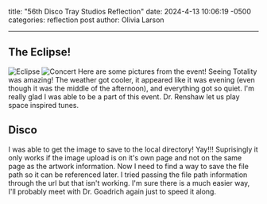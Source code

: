 title:  "56th Disco Tray Studios Reflection"
date:   2024-4-13 10:06:19 -0500
categories: reflection post
author: Olivia Larson

---
## The Eclipse! 
![Eclipse](/assets/images/eclipse.png)
![Concert](/assets/images/concert.png)
Here are some pictures from the event! Seeing Totality was amazing! The weather got cooler, it appeared like it was evening (even though it was the middle of the afternoon), and everything got so quiet. I'm really glad I was able to be a part of this event. Dr. Renshaw let us play space inspired tunes. 

## Disco 
I was able to get the image to save to the local directory! Yay!!! Suprisingly it only works if the image upload is on it's own page and not on the same page as the artwork information. Now I need to find a way to save the file path so it can be referenced later. I tried passing the file path information through the url but that isn't working. I'm sure there is a much easier way, I'll probably meet with Dr. Goadrich again just to speed it along.